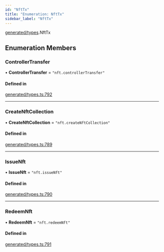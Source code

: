 ```yaml
---
id: "NftTx"
title: "Enumeration: NftTx"
sidebar_label: "NftTx"
---
```


[generated/types](../../../../modules/Generated/Types/Types.md).NftTx

## Enumeration Members

### ControllerTransfer

• **ControllerTransfer** = ``"nft.controllerTransfer"``

#### Defined in

[generated/types.ts:792](https://github.com/PolymeshAssociation/polymesh-sdk/blob/968f8d70c/src/generated/types.ts#L792)

___

### CreateNftCollection

• **CreateNftCollection** = ``"nft.createNftCollection"``

#### Defined in

[generated/types.ts:789](https://github.com/PolymeshAssociation/polymesh-sdk/blob/968f8d70c/src/generated/types.ts#L789)

___

### IssueNft

• **IssueNft** = ``"nft.issueNft"``

#### Defined in

[generated/types.ts:790](https://github.com/PolymeshAssociation/polymesh-sdk/blob/968f8d70c/src/generated/types.ts#L790)

___

### RedeemNft

• **RedeemNft** = ``"nft.redeemNft"``

#### Defined in

[generated/types.ts:791](https://github.com/PolymeshAssociation/polymesh-sdk/blob/968f8d70c/src/generated/types.ts#L791)
